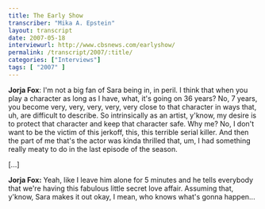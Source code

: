 ```yaml
---
title: The Early Show
transcriber: "Mika A. Epstein"
layout: transcript
date: 2007-05-18
interviewurl: http://www.cbsnews.com/earlyshow/
permalink: /transcript/2007/:title/
categories: ["Interviews"]
tags: [ "2007" ]
---
```


**Jorja Fox**: I'm not a big fan of Sara being in, in peril. I think that when you play a character as long as I have, what, it's going on 36 years? No, 7 years, you become very, very, very, very, very close to that character in ways that, uh, are difficult to describe. So intrinsically as an artist, y'know, my desire is to protect that character and keep that character safe. Why me? No, I don't want to be the victim of this jerkoff, this, this terrible serial killer. And then the part of me that's the actor was kinda thrilled that, um, I had something really meaty to do in the last episode of the season.

[...]

**Jorja Fox:** Yeah, like I leave him alone for 5 minutes and he tells everybody that we're having this fabulous little secret love affair. Assuming that, y'know, Sara makes it out okay, I mean, who knows what's gonna happen...
